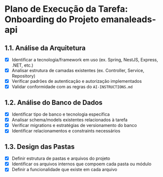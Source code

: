 # Plano de Execução da Tarefa: Onboarding do Projeto emanaleads-api

## 1.1. Análise da Arquitetura

- [x] Identificar a tecnologia/framework em uso (ex. Spring, NestJS, Express, .NET, etc.)
- [x] Analisar estrutura de camadas existentes (ex. Controller, Service, Repository)
- [x] Verificar padrões de autenticação e autorização implementados
- [x] Validar conformidade com as regras do `AI-INSTRUCTIONS.md`

## 1.2. Análise do Banco de Dados

- [x] Identificar tipo de banco e tecnologia específica
- [x] Analisar schema/models existentes relacionados à tarefa
- [x] Verificar migrations e estratégias de versionamento do banco
- [x] Identificar relacionamentos e constraints necessários

## 1.3. Design das Pastas

- [x] Definir estrutura de pastas e arquivos do projeto
- [x] Identificar os arquivos internos que compoem cada pasta ou módulo
- [x] Definir a funcionalidade que existe em cada arquivo